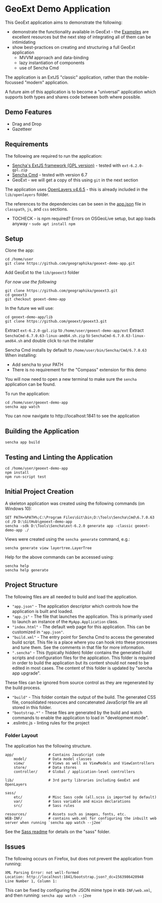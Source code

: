 # GeoExt Demo Application

This GeoExt application aims to demonstrate the following:

* demonstrate the functionality available in GeoExt - the [Examples](https://geoext.github.io/geoext3/) are excellent resources
  but the next step of integrating all of them can be intimidating
* show best-practices on creating and structuring a full GeoExt application
  * MVVM approach and data-binding
  * lazy instantiation of components
  * use of Sencha Cmd

The application is an ExtJS "classic" application, rather than the mobile-focussed 
"modern" application. 

A future aim of this application is to become a "universal" application which supports
both types and shares code between both where possible. 

## Demo Features

* Drag and Drop
* Gazetteer

## Requirements

The following are required to run the application:

* [Sencha's ExtJS framework (GPL version)](https://www.sencha.com/legal/gpl/) - tested with `ext-6.2.0-gpl.zip`
* [Sencha Cmd](https://www.sencha.com/products/extjs/cmd-download/) - tested with version 6.7
* GeoExt - we will get a copy of this using `git` in the next section

The application uses [OpenLayers v4.6.5](https://github.com/openlayers/openlayers/releases/download/v4.6.5/v4.6.5-dist.zip) - this
is already included in the `lib/openlayers` folder. 

The references to the dependencies can be seen in the [app.json](app.json) file in `classpath`, `js`, and `css` sections. 

* TOCHECK - is npm required? Errors on OSGeoLive setup, but app loads anyway - `sudo apt install npm`

## Setup

Clone the app:

```
cd /home/user
git clone https://github.com/geographika/geoext-demo-app.git
```

Add GeoExt to the `lib/geoext3` folder

*For now use the following*

```
git clone https://github.com/geographika/geoext3.git
cd geoext3
git checkout geoext-demo-app
```

In the future we will use:

```
cd geoext-demo-app/lib
git clone https://github.com/geoext/geoext3.git
```

Extract `ext-6.2.0-gpl.zip` to `/home/user/geoext-demo-app/ext`
Extract `SenchaCmd-6.7.0.63-linux-amd64.sh.zip` to `SenchaCmd-6.7.0.63-linux-amd64.sh` and double click to run the installer 

Sencha Cmd installs by default to `/home/user/bin/Sencha/Cmd/6.7.0.63`
When installing:

* Add sencha to your PATH
* There is no requirement for the "Compass" extension for this demo

You will now need to open a new terminal to make sure the `sencha` application can be found. 

To run the application:

```
cd /home/user/geoext-demo-app
sencha app watch
```

You can now navigate to http://localhost:1841 to see the application

## Building the Application

```
sencha app build
```

## Testing and Linting the Application

```
cd /home/user/geoext-demo-app
npm install
npm run-script test
```

## Initial Project Creation

A skeleton application was created using the following commands (on Windows 10):

```
SET PATH=%PATH%;C:\Program Files\Git\bin;D:\Tools\Sencha\Cmd\6.7.0.63
cd /D D:\GitHub\geoext-demo-app
sencha -sdk D:\Tools\Sencha\ext-6.2.0 generate app -classic geoext-demo-app ./
```

Views were created using the `sencha generate` command, e.g.:

```
sencha generate view layertree.LayerTree
```

Help for the above commands can be accessed using:

```
sencha help 
sencha help generate
```

## Project Structure

The following files are all needed to build and load the application.

 - `"app.json"` - The application descriptor which controls how the application is
   built and loaded.
 - `"app.js"` - The file that launches the application. This is primarily used to
   launch an instance of the `MyApp.Application` class.
 - `"index.html"` - The default web page for this application. This can be customized
   in `"app.json"`.
 - `"build.xml"` - The entry point for Sencha Cmd to access the generated build
   script. This file is a place where you can hook into these processes and tune
   them. See the comments in that file for more information.
 - `".sencha"` - This (typically hidden) folder contains the generated build scripts
   and configuration files for the application. This folder is required in order to
   build the application but its content should not need to be edited in most cases.
   The content of this folder is updated by "sencha app upgrade".

These files can be ignored from source control as they are regenerated by the build
process.

 - `"build"` - This folder contain the output of the build. The generated CSS file,
   consolidated resources and concatenated JavaScript file are all stored in this
   folder.
 - `"bootstrap.*"` - These files are generated by the build and watch commands to
   enable the application to load in "development mode".
 - .eslintrc.js - linting rules for the project

### Folder Layout

The application has the following structure.

    app/                # Contains JavaScript code
        model/          # Data model classes
        view/           # Views as well as ViewModels and ViewControllers
        store/          # Data stores
        controller/     # Global / application-level controllers

    lib/                # 3rd party libraries including GeoExt and OpenLayers

    sass/
        etc/            # Misc Sass code (all.scss is imported by default)
        var/            # Sass variable and mixin declarations
        src/            # Sass rules

    resources/          # Assets such as images, fonts, etc.
    WEB-INF/            # contains web.xml for configuring the inbuilt web server when running `sencha app watch --j2ee`

See the [Sass readme](sass/Readme.md) for details on the "sass" folder.


## Issues

The following occurs on Firefox, but does not prevent the application from running:

```
XML Parsing Error: not well-formed
Location: http://localhost:1841/bootstrap.json?_dc=1563986420948
Line Number 1, Column 1:
```

This can be fixed by configuring the JSON mime type in `WEB-INF/web.xml`, and then running: `sencha app watch --j2ee`
